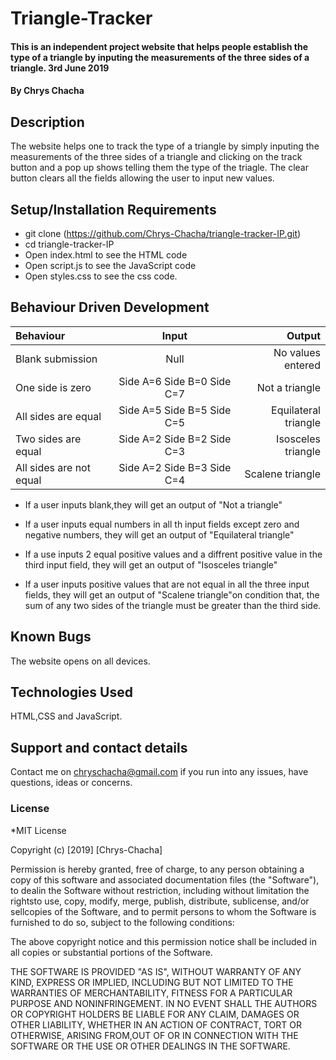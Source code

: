 # Triangle-Tracker
#### This is an independent project website that helps people establish the type of a triangle by inputing the measurements of the three sides of a triangle. 3rd June 2019
#### By **Chrys Chacha**

## Description
The website helps one to track the type of a triangle by simply inputing the measurements of the three sides of a triangle and clicking on the track button and a pop up shows telling them the type of the triagle. The clear button clears all the fields allowing the user to input new values.

## Setup/Installation Requirements
* git clone (https://github.com/Chrys-Chacha/triangle-tracker-IP.git)
* cd triangle-tracker-IP
* Open index.html to see the HTML code
* Open script.js to see the JavaScript code
* Open styles.css to see the css code.

## Behaviour Driven Development
|Behaviour|Input|Output|
|:--------|:---:|-----:|
|Blank submission|Null|No values entered|
|One side is zero|Side A=6 Side B=0 Side C=7|Not a triangle|
|All sides are equal| Side A=5 Side B=5 Side C=5|Equilateral triangle|
|Two sides are equal| Side A=2 Side B=2 Side C=3|Isosceles triangle|
|All sides are not equal| Side A=2 Side B=3 Side C=4|Scalene triangle|

* If a user inputs blank,they will get an output of "Not a triangle"

* If a user inputs equal numbers in all th input fields except zero and negative numbers, they will get an output of "Equilateral triangle"

* If a use inputs 2 equal positive values and a diffrent positive value in the third input field, they   will get an output of "Isosceles triangle"

* If a user inputs positive values that are not equal in all the three input fields, they will get an    output of "Scalene triangle"on condition that, the sum of any two sides of the triangle must be          greater than the third side.

## Known Bugs
The website opens on all devices.

## Technologies Used
HTML,CSS and JavaScript. 
## Support and contact details
Contact me on chryschacha@gmail.com if you run into any issues, have questions, ideas or concerns.  
### License
*MIT License

Copyright (c) [2019] [Chrys-Chacha]

Permission is hereby granted, free of charge, to any person obtaining a copy
of this software and associated documentation files (the "Software"), to dealin the Software without restriction, including without limitation the rightsto use, copy, modify, merge, publish, distribute, sublicense, and/or sellcopies of the Software, and to permit persons to whom the Software is
furnished to do so, subject to the following conditions:

The above copyright notice and this permission notice shall be included in all copies or substantial portions of the Software.

THE SOFTWARE IS PROVIDED "AS IS", WITHOUT WARRANTY OF ANY KIND, EXPRESS OR
IMPLIED, INCLUDING BUT NOT LIMITED TO THE WARRANTIES OF MERCHANTABILITY,
FITNESS FOR A PARTICULAR PURPOSE AND NONINFRINGEMENT. IN NO EVENT SHALL THE
AUTHORS OR COPYRIGHT HOLDERS BE LIABLE FOR ANY CLAIM, DAMAGES OR OTHER
LIABILITY, WHETHER IN AN ACTION OF CONTRACT, TORT OR OTHERWISE, ARISING FROM,OUT OF OR IN CONNECTION WITH THE SOFTWARE OR THE USE OR OTHER DEALINGS IN THE SOFTWARE.
